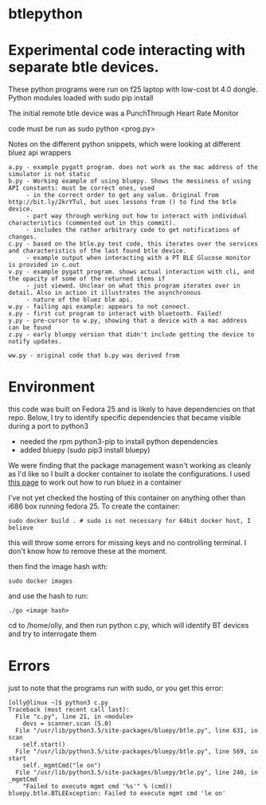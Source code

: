 # btlepython
Experimental code interacting with separate btle devices.
=======================================================
These python programs were run on f25 laptop with low-cost bt 4.0 dongle. Python modules loaded with sudo pip install <modulename>

The initial remote btle device was a PunchThrough Heart Rate Monitor

code must be run as sudo python <prog.py>

Notes on the different python snippets, which were looking at different bluez api wrappers
```
a.py - example pygatt program. does not work as the mac address of the simulator is not static
b.py - Working example of using bluepy. Shows the messiness of using API constants: must be correct ones, used
     - in the correct order to get any value. Original from http://bit.ly/2krYTul, but uses lessons from () to find the btle device.
     - part way through working out how to interact with individual characteristics (commented out in this commit).
     - includes the rather arbitrary code to get notifications of changes.
c.py - based on the btle.py test code, this iterates over the services and characteristics of the last found btle device.
     - example output when interacting with a PT BLE Glucose monitor is provided in c.out
v.py - example pygatt program. shows actual interaction with cli, and the opacity of some of the returned items if
     - just viewed. Unclear on what this program iterates over in detail. Also in action it illustrates the asynchronous
     - nature of the bluez ble api.
w.py - failing api example: appears to not connect.
x.py - first cut program to interact with bluetooth. Failed!
y.py - pre-cursor to w.py, showing that a device with a mac address can be found
z.py - early bluepy version that didn't include getting the device to notify updates.

ww.py - original code that b.py was derived from
```
Environment
===========
this code was built on Fedora 25 and is likely to have dependencies on that repo. Below, I try to identify specific dependencies that
became visible during a port to python3
- needed the rpm python3-pip to install python dependencies
- added bluepy (sudo pip3 install bluepy)

We were finding that the package management wasn't working as cleanly as I'd like so I built a docker container to isolate the configurations.
I used [this page](http://bit.ly/2lUTZH8) to work out how to run bluez in a container

I've not yet checked the hosting of this container on anything other than i686 box running fedora 25. To create the container:
```
sudo docker build . # sudo is not necessary for 64bit docker host, I believe
```
this will throw some errors for missing keys and no controlling terminal. I don't know how to remove these at the moment.

then find the image hash with:
```
sudo docker images
```
and use the hash to run:
```
./go <image hash>
```
cd to /home/olly, and then run python c.py, which will identify BT devices and try to interrogate them

Errors
======
just to note that the programs run with sudo, or you get this error:
```
[olly@linux ~]$ python3 c.py 
Traceback (most recent call last):
  File "c.py", line 21, in <module>
    devs = scanner.scan (5.0)
  File "/usr/lib/python3.5/site-packages/bluepy/btle.py", line 631, in scan
    self.start()
  File "/usr/lib/python3.5/site-packages/bluepy/btle.py", line 569, in start
    self._mgmtCmd("le on")
  File "/usr/lib/python3.5/site-packages/bluepy/btle.py", line 240, in _mgmtCmd
    "Failed to execute mgmt cmd '%s'" % (cmd))
bluepy.btle.BTLEException: Failed to execute mgmt cmd 'le on'
```
